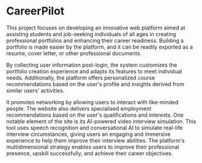 # CareerPilot
This project focuses on developing an innovative web platform aimed at assisting students and job-seeking individuals of all ages in creating professional portfolios and enhancing their career readiness. Building a portfolio is made easier by the platform, and it can be readily exported as a resume, cover letter, or other professional documents.

By collecting user information post-login, the system customizes the portfolio creation experience and adapts its features to meet individual needs. Additionally, the platform offers personalized course recommendations based on the user's profile and insights derived from similar users' activities.

It promotes networking by allowing users to interact with like-minded people. The website also delivers specialised employment recommendations based on the user's qualifications and interests.
One notable element of the site is its AI-powered video interview simulation. This tool uses speech recognition and conversational AI to simulate real-life interview circumstances, giving users an engaging and immersive experience to help them improve their interview abilities. The platform's multidimensional strategy enables users to improve their professional presence, upskill successfully, and achieve their career objectives.
